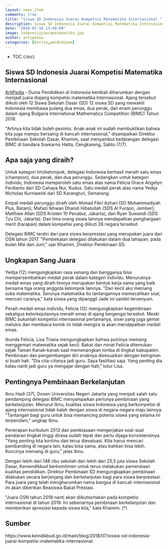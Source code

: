 ```yaml
---
layout: news_item
comments: true
title: "Siswa SD Indonesia Juarai Kompetisi Matematika Internasional "
description: Siswa SD Indonesia Juarai Kompetisi Matematika Internasional, Indonesia kembali berjaya dengan menjuarai ajang Bulgaria International Mathematics Competition (BIMC) Tahun 2018.
date: "2018-07-10 13:48:09"
image: indonesiajuaramatematika.jpg
author: artipedia
categories: [berita,pendidikan]
---
```

* TOC
{:toc}

## Siswa SD Indonesia Juarai Kompetisi Matematika Internasional 

[ArtiPedia](/ "ArtiPedia") - Dunia Pendidikan di Indonesia kembali diharumkan dengan menjadi juara diajang kompetisi matematika Internasional. Ajang tersebut diikuti oleh 12 Siswa Sekolah Dasar (SD) 12 siswa SD yang mewakili Indonesia membawa pulang dua emas, dua perak, dan enam perunggu dalam ajang Bulgaria International Mathematics Competition (BIMC) Tahun 2018.

"Artinya kita tidak boleh pesimis. Anak-anak ini sudah membuktikan bahwa kita juga mampu bersaing di kancah internasional," disampaikan Direktur Pembinaan Sekolah Dasar, Khamim, saat menyambut kedatangan delegasi BIMC di bandara Soekarno Hatta, Cengkareng, Sabtu (7/7).

## Apa saja yang diraih?
Untuk kategori tim/kelompok, delegasi Indonesia berhasil meraih satu emas (champion), dua perak, dan dua perunggu. Sedangkan untuk kategori individu, Indonesia memperoleh satu emas atas nama Felicia Grace Angelyn Ferdianto dari SD Cahaya Nur, Kudus. Satu medali perak atas nama Yedija Nicholas Kurniawidi dari SD Karangturi, Semarang.

Empat medali perunggu diraih oleh Ahmad Fikri Azhari (SD Muhammadiyah Plus, Batam); Mafazi Ikhwan Dhandi Hibatullah (SDS Al Furqon, Jember); Matthew Allan (SDS Kristen 10 Penabur, Jakarta); dan Ryan Suwandi (SDS Tzu Chi, Jakarta). Dan lima orang siswa lainnya mendapatkan penghargaan merit (harapan) dalam kompetisi yang diikuti 28 negara tersebut.

Delegasi BIMC terdiri dari para siswa berprestasi yang merupakan juara dari OSN tahun 2017. "Pembekalan delegasi dilakukan dalam dua tahapan; pada bulan Mei dan Juni," ujar Khamim, Direktur Pembinaan SD.

## Ungkapan Sang Juara
Yedija (12) mengungkapkan rasa senang dan bangganya bisa mempersembahkan medali perak dalam kategori individu. Menurutnya medali emas yang diraih timnya merupakan bentuk kerja sama yang baik bersama tiga orang anggota kelompok lainnya. "Dari kecil aku memang suka matematika. Serunya matematika itu tantangannya memecahkan soal, mencari caranya," kata siswa yang dipanggil Jade ini sambil tersenyum.

Peraih medali emas individu, Felicia (12) mengungkapkan kegembiraan sekaligus keterkejutannya meraih emas di ajang bergengsi tersebut. Meski BIMC bukanlah kompetisi internasional pertamanya, siswi yang juga gemar melukis dan membaca komik ini tidak mengira ia akan mendapatkan medali emas.

Ibunda Felicia, Lisa Triana mengungkapkan bahwa putrinya memang menggemari matematika sejak kecil. Bakat dan minat Felicia ditemukan sejak Taman Kanak-kanak saat memenangkan lomba di tingkat kabupaten. Pembinaan dan pengembangan diri anaknya disesuaikan dengan keinginan si buah hati. "Dia cita-citanya jadi guru. Saya fasilitasi saja. Yang penting dia kalau nanti jadi guru ya mengajar dengan hati," tutur Lisa.

## Pentingnya Pembinaan Berkelanjutan

Ibnu Hadi (37), Dosen Universitas Negeri Jakarta yang menjadi salah satu pendamping delegasi BIMC menyampaikan perlunya pembinaan yang berkelanjutan. Menurut Ibnu, kualitas siswa Indonesia yang berkompetisi di ajang internasional tidak kalah dengan siswa di negara-negara maju lainnya. "Tantangan bagi guru untuk bisa memancing potensi siswa yang selama ini terpendam," ungkap Ibnu.

Penerapan kurikulum 2013 dan pembiasaan mengerjakan soal-soal penalaran tingkat tinggi dirasa sudah tepat dan perlu dijaga konsistensinya. "Yang penting kita kontinu dan terus dievaluasi. Kita harus mencari pembanding di negara lain, kalau bisa sama, atau bahkan bisa lebih. Kuncinya memang di guru," jelas Ibnu.

Dengan lebih dari 148 ribu sekolah dan lebih dari 25,5 juta siswa Sekolah Dasar, Kemendikbud berkomitmen untuk terus melakukan pemerataan kualitas pendidikan. Direktur Pembinaan SD mengungkapkan pembinaan dilakukan secara berjenjang dan berkelanjutan bagi para siswa berprestasi. Para juara yang telah mengharumkan nama bangsa di kancah internasional ini akan diberikan Beasiswa Bakat Prestasi.

"Juara OSN tahun 2018 nanti akan diikutsertakan pada kompetisi internasional di tahun 2019. Ini sebenarnya pembinaan berkelanjutan dan memberikan apresiasi kepada siswa kita," kata Khamim. (*)

## Sumber
<p class="sumber">https://www.kemdikbud.go.id/main/blog/2018/07/siswa-sd-indonesia-juarai-kompetisi-matematika-internasional</p>

